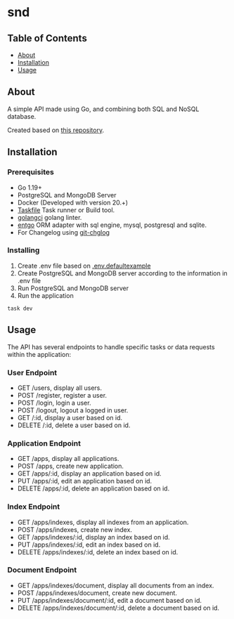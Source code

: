 # snd

## Table of Contents

- [About](#about)
- [Installation](#installation)
- [Usage](#usage)

## About <a name = "about"></a>

A simple API made using Go, and combining both SQL and NoSQL database.

Created based on [this repository](https://github.com/kubuskotak/king).

## Installation <a name = "installation"></a>

### Prerequisites

- Go 1.19+
- PostgreSQL and MongoDB Server
- Docker (Developed with version 20.+)
- [Taskfile](https://taskfile.dev/) Task runner or Build tool.
- [golangci](https://golangci-lint.run/usage/install/) golang linter.
- [entgo](https://entgo.io/) ORM adapter with sql engine, mysql, postgresql and sqlite.
- For Changelog using [git-chglog](https://github.com/git-chglog/git-chglog)

### Installing

1. Create .env file based on [.env.defaultexample](https://github.com/ariarj22/snd/blob/main/.env.defaultexample)
2. Create PostgreSQL and MongoDB server according to the information in .env file
3. Run PostgreSQL and MongoDB server
4. Run the application

```
task dev
```

## Usage <a name = "usage"></a>

The API has several endpoints to handle specific tasks or data requests within the application:

### User Endpoint

- GET /users, display all users.
- POST /register, register a user.
- POST /login, login a user.
- POST /logout, logout a logged in user.
- GET /:id, display a user based on id.
- DELETE /:id, delete a user based on id.

### Application Endpoint

- GET /apps, display all applications.
- POST /apps, create new application.
- GET /apps/:id, display an application based on id.
- PUT /apps/:id, edit an application based on id.
- DELETE /apps/:id, delete an application based on id.

### Index Endpoint

- GET /apps/indexes, display all indexes from an application.
- POST /apps/indexes, create new index.
- GET /apps/indexes/:id, display an index based on id.
- PUT /apps/indexes/:id, edit an index based on id.
- DELETE /apps/indexes/:id, delete an index based on id.

### Document Endpoint

- GET /apps/indexes/document, display all documents from an index.
- POST /apps/indexes/document, create new document.
- PUT /apps/indexes/document/:id, edit a document based on id.
- DELETE /apps/indexes/document/:id, delete a document based on id.

